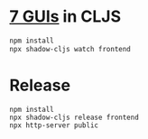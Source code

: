 # [7 GUIs](https://eugenkiss.github.io/7guis/) in CLJS

```bash
npm install
npx shadow-cljs watch frontend
```

# Release
```
npm install 
npx shadow-cljs release frontend
npx http-server public
```

